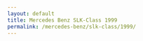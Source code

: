 ```yaml
---
layout: default
title: Mercedes Benz SLK-Class 1999
permalink: /mercedes-benz/slk-class/1999/
---
```

